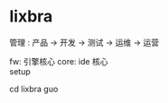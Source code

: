 # lixbra
 管理 : 产品 -> 开发 ->  测试 -> 运维 -> 运营  

fw: 引擎核心 
core: ide   核心  
setup 


cd lixbra
guo

  
